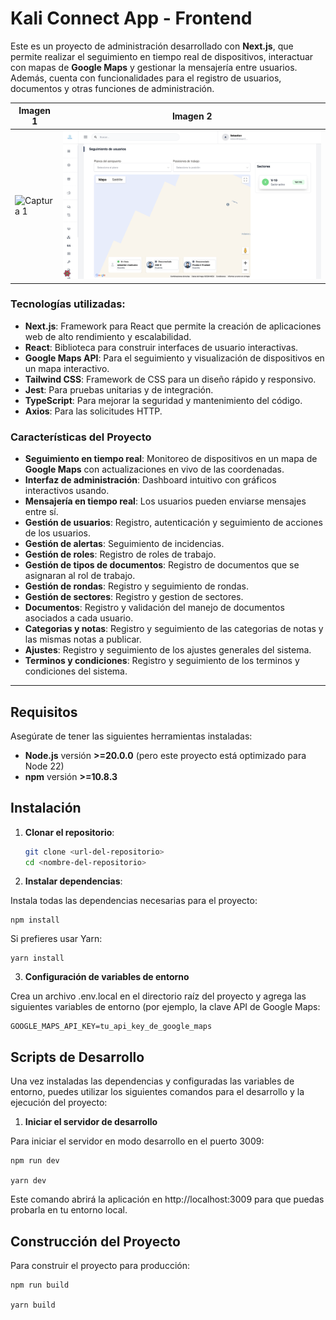 # Kali Connect App - Frontend

Este es un proyecto de administración desarrollado con **Next.js**, que permite realizar el seguimiento en tiempo real de dispositivos, interactuar con mapas de **Google Maps** y gestionar la mensajería entre usuarios. Además, cuenta con funcionalidades para el registro de usuarios, documentos y otras funciones de administración.

| Imagen 1 | Imagen 2 |
| -------- | -------- |
| ![Captura 1](src/screenshots/captura_1.png) | ![Captura 2](src/screenshots/captura_2.png) |

### Tecnologías utilizadas:

- **Next.js**: Framework para React que permite la creación de aplicaciones web de alto rendimiento y escalabilidad.
- **React**: Biblioteca para construir interfaces de usuario interactivas.
- **Google Maps API**: Para el seguimiento y visualización de dispositivos en un mapa interactivo.
- **Tailwind CSS**: Framework de CSS para un diseño rápido y responsivo.
- **Jest**: Para pruebas unitarias y de integración.
- **TypeScript**: Para mejorar la seguridad y mantenimiento del código.
- **Axios**: Para las solicitudes HTTP.

### Características del Proyecto

- **Seguimiento en tiempo real**: Monitoreo de dispositivos en un mapa de **Google Maps** con actualizaciones en vivo de las coordenadas.
- **Interfaz de administración**: Dashboard intuitivo con gráficos interactivos usando.
- **Mensajería en tiempo real**: Los usuarios pueden enviarse mensajes entre sí.
- **Gestión de usuarios**: Registro, autenticación y seguimiento de acciones de los usuarios.
- **Gestión de alertas**: Seguimiento de incidencias.
- **Gestión de roles**: Registro de roles de trabajo.
- **Gestión de tipos de documentos**: Registro de documentos que se asignaran al rol de trabajo.
- **Gestión de rondas**: Registro y seguimiento de rondas.
- **Gestión de sectores**: Registro y gestion de sectores.
- **Documentos**: Registro y validación del manejo de documentos asociados a cada usuario.
- **Categorias y notas**: Registro y seguimiento de las categorias de notas y las mismas notas a publicar.
- **Ajustes**: Registro y seguimiento de los ajustes generales del sistema.
- **Terminos y condiciones**: Registro y seguimiento de los terminos y condiciones del sistema.

---

## Requisitos

Asegúrate de tener las siguientes herramientas instaladas:

- **Node.js** versión **>=20.0.0** (pero este proyecto está optimizado para Node 22)
- **npm** versión **>=10.8.3**

## Instalación

1. **Clonar el repositorio**:

   ```bash
   git clone <url-del-repositorio>
   cd <nombre-del-repositorio>

2. **Instalar dependencias**:

Instala todas las dependencias necesarias para el proyecto:

    npm install 

Si prefieres usar Yarn:

    yarn install

3. **Configuración de variables de entorno**

Crea un archivo .env.local en el directorio raíz del proyecto y agrega las siguientes variables de entorno (por ejemplo, la clave API de Google Maps:

    
    GOOGLE_MAPS_API_KEY=tu_api_key_de_google_maps

## Scripts de Desarrollo

Una vez instaladas las dependencias y configuradas las variables de entorno, puedes utilizar los siguientes comandos para el desarrollo y la ejecución del proyecto:

1. **Iniciar el servidor de desarrollo**

Para iniciar el servidor en modo desarrollo en el puerto 3009:

    npm run dev
    
    yarn dev

Este comando abrirá la aplicación en http://localhost:3009 para que puedas probarla en tu entorno local.

## Construcción del Proyecto
Para construir el proyecto para producción:

    npm run build

    yarn build